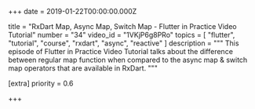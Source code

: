 
+++
date = 2019-01-22T00:00:00.000Z


title = "RxDart Map, Async Map, Switch Map - Flutter in Practice Video Tutorial"
number = "34"
video_id = "1VKjP6g8PRo"
topics = [
  "flutter",
  "tutorial",
  "course",
  "rxdart",
  "async",
  "reactive"
]
description = """
This episode of Flutter in Practice Video Tutorial talks about the difference between regular map function when compared to the async map & switch map operators that are available in RxDart.
"""

[extra]
priority = 0.6

+++




